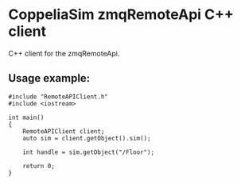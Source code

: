 # CoppeliaSim zmqRemoteApi C++ client

C++ client for the zmqRemoteApi.

## Usage example:

```
#include "RemoteAPIClient.h"
#include <iostream>

int main()
{
    RemoteAPIClient client;
    auto sim = client.getObject().sim();

    int handle = sim.getObject("/Floor");

    return 0;
}
```
